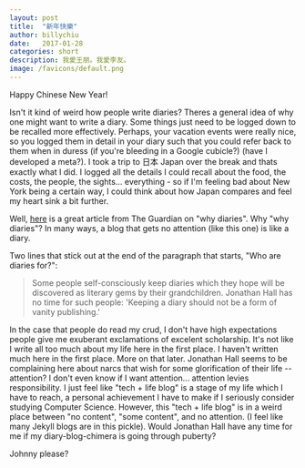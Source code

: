 ```yaml
---
layout: post
title:  "新年快樂"
author: billychiu
date:   2017-01-28
categories: short
description: 我愛王朋。我愛李友。
image: /favicons/default.png
---
```


Happy Chinese New Year!

Isn't it kind of weird how people write diaries? Theres a general idea of why one might want to write a diary. Some things just need to be logged down to be recalled more effectively. Perhaps, your vacation events were really nice, so you logged them in detail in your diary such that you could refer back to them when in duress (if you're bleeding in a Google cubicle?) (have I developed a meta?). I took a trip to 日本 Japan over the break and thats exactly what I did. I logged all the details I could recall about the food, the costs, the people, the sights... everything - so if I'm feeling bad about New York being a certain way, I could think about how Japan compares and feel my heart sink a bit further.

Well, [here](https://www.theguardian.com/theobserver/2001/jan/28/features.review17) is a great article from The Guardian on "why diaries". Why "why diaries"? In many ways, a blog that gets no attention (like this one) is like a diary.

Two lines that stick out at the end of the paragraph that starts, "Who are diaries for?":

<blockquote>
Some people self-consciously keep diaries which they hope will be discovered as literary gems by their grandchildren. Jonathan Hall has no time for such people: 'Keeping a diary should not be a form of vanity publishing.'
</blockquote>

In the case that people do read my crud, I don't have high expectations people give me exuberant exclamations of excelent scholarship. It's not like I write all too much about my life here in the first place. I haven't written much here in the first place. More on that later. Jonathan Hall seems to be complaining here about narcs that wish for some glorification of their life -- attention? I don't even know if I want attention... attention levies responsibility. I just feel like "tech + life blog" is a stage of my life which I have to reach, a personal achievement I have to make if I seriously consider studying Computer Science. However, this "tech + life blog" is in a weird place between "no content", "some content", and no attention. (I feel like many Jekyll blogs are in this pickle). Would Jonathan Hall have any time for me if my diary-blog-chimera is going through puberty?

Johnny please?
